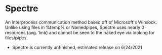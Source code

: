 # Spectre
An interprocess communication method based off of Microsoft's Winsock.
Unlike using files in %temp% or Namedpipes, Spectre uses nearly 0 resources (avg. 1mb)
and cannot be seen to the naked eye via looking for files/pipes.

- Spectre is currently unfinished, estimated release on 6/24/2021
